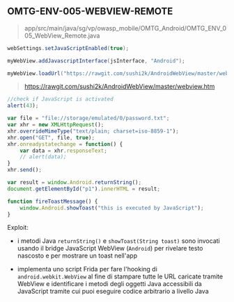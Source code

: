 ## OMTG-ENV-005-WEBVIEW-REMOTE

> app/src/main/java/sg/vp/owasp_mobile/OMTG_Android/OMTG_ENV_005_WebView_Remote.java

```java
webSettings.setJavaScriptEnabled(true);

myWebView.addJavascriptInterface(jsInterface, "Android");

myWebView.loadUrl("https://rawgit.com/sushi2k/AndroidWebView/master/webview.htm");
```

> https://rawgit.com/sushi2k/AndroidWebView/master/webview.htm

```javascript
//check if JavaScript is activated
alert(43);

var file = "file://storage/emulated/0/password.txt";
var xhr = new XMLHttpRequest();
xhr.overrideMimeType("text/plain; charset=iso-8859-1");
xhr.open("GET", file, true);
xhr.onreadystatechange = function() {
	var data = xhr.responseText;
	// alert(data);
}
xhr.send();

var result = window.Android.returnString();
document.getElementById("p1").innerHTML = result;

function fireToastMessage() {
	window.Android.showToast("this is executed by JavaScript"); 
}
```

Exploit:

- i metodi Java `returnString()` e `showToast(String toast)` sono invocati usando il bridge JavaScript WebView (`Android`) per rivelare testo nascosto e per mostrare un toast nell'app

- implementa uno script Frida per fare l'hooking di `android.webkit.WebView` al fine di stampare tutte le URL caricate tramite WebView e identificare i metodi degli oggetti Java accessibili da JavaScript tramite cui puoi eseguire codice arbitrario a livello Java